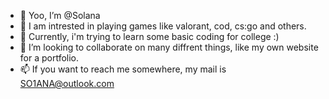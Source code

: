 - 👋 Yoo, I’m @Solana
- 👀 I am intrested in playing games like valorant, cod, cs:go and others.
- 🌱 Currently, i'm trying to learn some basic coding for college :)
- 💞️ I’m looking to collaborate on many diffrent things, like my own website for a portfolio.
- 📫 If you want to reach me somewhere, my mail is SO1ANA@outlook.com

<!---
SolanaWolters is a ✨ special ✨ repository because its `README.md` (this file) appears on your GitHub profile.
You can click the Preview link to take a look at your changes.
--->
